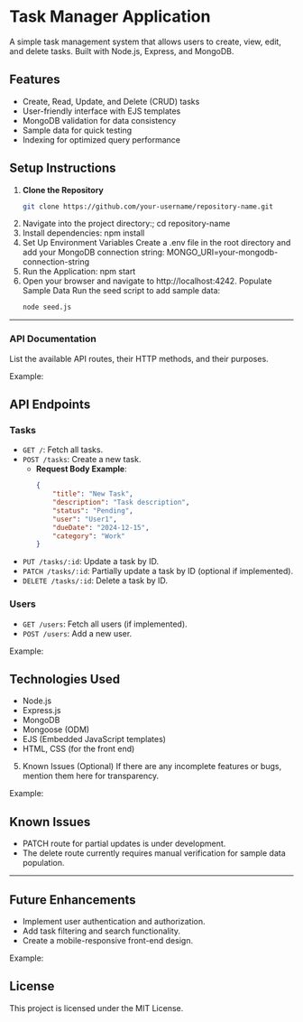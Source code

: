 # Task Manager Application

A simple task management system that allows users to create, view, edit, and delete tasks. Built with Node.js, Express, and MongoDB.

## Features

- Create, Read, Update, and Delete (CRUD) tasks
- User-friendly interface with EJS templates
- MongoDB validation for data consistency
- Sample data for quick testing
- Indexing for optimized query performance

## Setup Instructions

1. **Clone the Repository**
   ```bash
   git clone https://github.com/your-username/repository-name.git
   ```
2. Navigate into the project directory:;
   cd repository-name
3. Install dependencies:
   npm install
4. Set Up Environment Variables Create a .env file in the root directory and add your MongoDB connection string:
   MONGO_URI=your-mongodb-connection-string
5. Run the Application:
   npm start
6. Open your browser and navigate to http://localhost:4242.
   Populate Sample Data Run the seed script to add sample data:
   ```bash
   node seed.js
   ```

---

### API Documentation

List the available API routes, their HTTP methods, and their purposes.

Example:

## API Endpoints

### Tasks

- `GET /`: Fetch all tasks.
- `POST /tasks`: Create a new task.
  - **Request Body Example**:
    ```json
    {
    	"title": "New Task",
    	"description": "Task description",
    	"status": "Pending",
    	"user": "User1",
    	"dueDate": "2024-12-15",
    	"category": "Work"
    }
    ```
- `PUT /tasks/:id`: Update a task by ID.
- `PATCH /tasks/:id`: Partially update a task by ID (optional if implemented).
- `DELETE /tasks/:id`: Delete a task by ID.

### Users

- `GET /users`: Fetch all users (if implemented).
- `POST /users`: Add a new user.

Example:

## Technologies Used

- Node.js
- Express.js
- MongoDB
- Mongoose (ODM)
- EJS (Embedded JavaScript templates)
- HTML, CSS (for the front end)

5. Known Issues (Optional)
   If there are any incomplete features or bugs, mention them here for transparency.

Example:

## Known Issues

- PATCH route for partial updates is under development.
- The delete route currently requires manual verification for sample data population.

---

## Future Enhancements

- Implement user authentication and authorization.
- Add task filtering and search functionality.
- Create a mobile-responsive front-end design.

Example:

## License

This project is licensed under the MIT License.
